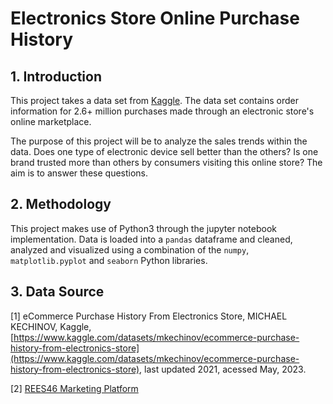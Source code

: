 # Electronics Store Online Purchase History

## 1. Introduction

This project takes a data set from [Kaggle](https://www.kaggle.com/datasets/mkechinov/ecommerce-purchase-history-from-electronics-store). The data set contains order information for 2.6+ million purchases made through an electronic store's online marketplace.

The purpose of this project will be to analyze the sales trends within the data. Does one type of electronic device sell better than the others? Is one brand trusted more than others by consumers visiting this online store? The aim is to answer these questions.

## 2. Methodology

This project makes use of Python3 through the jupyter notebook implementation. Data is loaded into a `pandas` dataframe and cleaned, analyzed and visualized using a combination of the `numpy`, `matplotlib.pyplot` and `seaborn` Python libraries.

## 3. Data Source

[1] eCommerce Purchase History From Electronics Store, MICHAEL KECHINOV, Kaggle, [https://www.kaggle.com/datasets/mkechinov/ecommerce-purchase-history-from-electronics-store](https://www.kaggle.com/datasets/mkechinov/ecommerce-purchase-history-from-electronics-store), last updated 2021, acessed May, 2023.

[2] [REES46 Marketing Platform](https://rees46.com/)